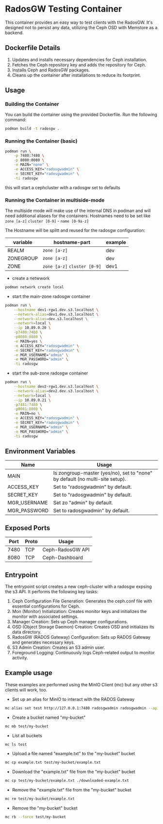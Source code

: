 # RadosGW Testing Container

This container provides an easy way to test clients with the RadosGW.
It's designed not to persist any data,
utilizing the Ceph OSD with Memstore as a backend.

## Dockerfile Details

1. Updates and installs necessary dependencies for Ceph installation.
2. Fetches the Ceph repository key and adds the repository for Ceph.
3. Installs Ceph and RadosGW packages.
4. Cleans up the container after installations to reduce its footprint.

## Usage

### Building the Container

You can build the container using the provided Dockerfile. Run the following command:

```bash
podman build -t radosgw .
```

### Running the Container (basic)

```bash
podman run \
    -p 7480:7480 \
    -p 8080:8080 \
    -e MAIN="none" \
    -e ACCESS_KEY="radosgwadmin" \
    -e SECRET_KEY="radosgwadmin" \
    -ti radosgw
```

this will start a cephcluster with a radosgw set to defaults

### Running the Container in multiside-mode

The multiside mode will make use of the internal DNS in podman and will need additional aliases for the containers.
Hostnames need to be set like `zone [a-z]` `cluster [0-9]` - `name [0-9a-z]` 

The Hostname will be splitt and reused for the radosgw configuration:

| variable  | hostname-part                | example |
|-----------|------------------------------|---------|
| REALM     | `zone [a-z]`                 | dev     |
| ZONEGROUP | `zone [a-z]`                 | dev     |
| ZONE      | `zone [a-z]` `cluster [0-9]` | dev1    |

* create a netwwork
```bash
podman network create local
```

* start the main-zone radosgw container
```bash
podman run \
    --hostname dev1-rgw1.dev.s3.localhost \
    --network-alias=dev1.dev.s3.localhost \
    --network-alias=dev.s3.localhost \
    --network=local \
    --ip 10.89.0.20 \
    -p7480:7480 \
    -p8080:8080 \
    -e MAIN=yes \
    -e ACCESS_KEY="radosgwadmin" \
    -e SECRET_KEY="radosgwadmin" \
    -e MGR_USERNAME="admin" \
    -e MGR_PASSWORD="admin" \
    -ti radosgw
```

* start the sub-zone radosgw container
```bash
podman run \
    --hostname dev2-rgw1.dev.s3.localhost \
    --network-alias=dev2.dev.s3.localhost \
    --network=local \
    --ip 10.89.0.21 \
    -p7481:7480 \
    -p8081:8080 \
    -e MAIN=no \
    -e ACCESS_KEY="radosgwadmin" \
    -e SECRET_KEY="radosgwadmin" \
    -e MGR_USERNAME="admin" \
    -e MGR_PASSWORD="admin" \
    -ti radosgw
```


## Environment Variables

| Name         | Usage                                         |
|--------------|-----------------------------------------------|
| MAIN         | Is zongroup-master (yes/no), set to "none" by default (no multi-site setup). |
| ACCESS_KEY   | Set to "radosgwadmin" by default.             |
| SECRET_KEY   | Set to "radosgwadmin" by default.             |
| MGR_USERNAME | Set zo "admin" by default.                    |
| MGR_PASSWORD | Set to radosgwadmin" by default.              |

## Exposed Ports

| Port | Proto | Usage            |
|------|-------|------------------|
| 7480 | TCP   | Ceph-RadosGW API | 
| 8080 | TCP   | Ceph-Dashboard   | 

## Entrypoint

The entrypoint script creates a new ceph-cluster with a radosgw expsing the s3 API. It performs the following key tasks:

1. Ceph Configuration File Generation: Generates the ceph.conf file with essential configurations for Ceph.
2. Mon (Monitor) Initialization: Creates monitor keys and initializes the monitor with associated settings.
3. Manager Creation: Sets up Ceph manager configurations.
4. OSD (Object Storage Daemon) Creation: Creates OSD and initializes its data directory.
5. RadosGW (RADOS Gateway) Configuration: Sets up RADOS Gateway and generates necessary keys.
6. S3 Admin Creation: Creates an S3 admin user.
7. Foreground Logging: Continuously logs Ceph-related output to monitor activity.

## Example usage

These examples are performed using the MinIO Client (mc) but any other s3 clients will work, too.

* Set up an alias for MinIO to interact with the RADOS Gateway
```bash
mc alias set test http://127.0.0.1:7480 radosgwadmin radosgwadmin --api "s3v4" --path "on"
```
* Create a bucket named "my-bucket"
```bash
mc mb test/my-bucket
```
* List all buckets
```bash
mc ls test
```
* Upload a file named "example.txt" to the "my-bucket" bucket
```bash
mc cp example.txt test/my-bucket/example.txt
```
* Download the "example.txt" file from the "my-bucket" bucket
```bash
mc cp test/my-bucket/example.txt ./downloaded-example.txt
```
* Remove the "example.txt" file from the "my-bucket" bucket
```bash
mc rm test/my-bucket/example.txt
```
* Remove the "my-bucket" bucket
```bash
mc rb --force test/my-bucket
```

